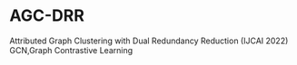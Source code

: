 # AGC-DRR
Attributed Graph Clustering with Dual Redundancy Reduction (IJCAI 2022)
GCN,Graph Contrastive Learning

